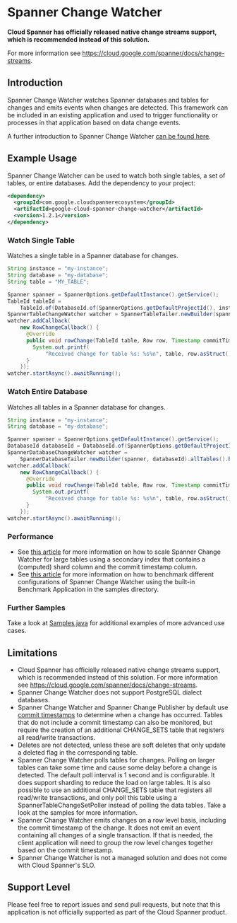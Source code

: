# Spanner Change Watcher

__Cloud Spanner has officially released native change streams support, which is recommended instead of this solution.__

For more information see https://cloud.google.com/spanner/docs/change-streams.

## Introduction
Spanner Change Watcher watches Spanner databases and tables for changes and
emits events when changes are detected. This framework can be included in an
existing application and used to trigger functionality or processes in that
application based on data change events.

A further introduction to Spanner Change Watcher [can be found here](https://medium.com/@knutolavloite/cloud-spanner-change-publisher-7fbee48f66f8).

## Example Usage
Spanner Change Watcher can be used to watch both single tables, a set of tables,
or entire databases. Add the dependency to your project:

```xml
<dependency>
  <groupId>com.google.cloudspannerecosystem</groupId>
  <artifactId>google-cloud-spanner-change-watcher</artifactId>
  <version>1.2.1</version>
</dependency>
```

### Watch Single Table
Watches a single table in a Spanner database for changes.

```java
String instance = "my-instance";
String database = "my-database";
String table = "MY_TABLE";

Spanner spanner = SpannerOptions.getDefaultInstance().getService();
TableId tableId =
    TableId.of(DatabaseId.of(SpannerOptions.getDefaultProjectId(), instance, database), table);
SpannerTableChangeWatcher watcher = SpannerTableTailer.newBuilder(spanner, tableId).build();
watcher.addCallback(
    new RowChangeCallback() {
      @Override
      public void rowChange(TableId table, Row row, Timestamp commitTimestamp) {
        System.out.printf(
            "Received change for table %s: %s%n", table, row.asStruct().toString());
      }
    });
watcher.startAsync().awaitRunning();
```

### Watch Entire Database
Watches all tables in a Spanner database for changes.

```java
String instance = "my-instance";
String database = "my-database";

Spanner spanner = SpannerOptions.getDefaultInstance().getService();
DatabaseId databaseId = DatabaseId.of(SpannerOptions.getDefaultProjectId(), instance, database);
SpannerDatabaseChangeWatcher watcher =
    SpannerDatabaseTailer.newBuilder(spanner, databaseId).allTables().build();
watcher.addCallback(
    new RowChangeCallback() {
      @Override
      public void rowChange(TableId table, Row row, Timestamp commitTimestamp) {
        System.out.printf(
            "Received change for table %s: %s%n", table, row.asStruct().toString());
      }
    });
watcher.startAsync().awaitRunning();
```

### Performance
* See [this article](https://medium.com/@knutolavloite/scaling-up-spanner-change-watcher-82315fbc8962) for more information on how to scale Spanner Change Watcher for large tables using a secondary index that contains a (computed) shard column and the commit timestamp column.
* See [this article](https://medium.com/@knutolavloite/benchmark-spanner-change-watcher-e5b6cc2ac618) for more information on how to benchmark different configurations of Spanner Change Watcher using the built-in Benchmark Application in the samples directory.

### Further Samples
Take a look at [Samples.java](../samples/spanner-change-watcher-samples/src/main/java/com/google/cloud/spanner/watcher/sample/Samples.java)
for additional examples of more advanced use cases.

## Limitations
* Cloud Spanner has officially released native change streams support, which is recommended instead of this solution.
  For more information see https://cloud.google.com/spanner/docs/change-streams.
* Spanner Change Watcher does not support PostgreSQL dialect databases.
* Spanner Change Watcher and Spanner Change Publisher by default use
  [commit timestamps](https://cloud.google.com/spanner/docs/commit-timestamp) to determine when a
  change has occurred. Tables that do not include a commit timestamp can also be monitored, but require
  the creation of an additional CHANGE_SETS table that registers all read/write transactions.
* Deletes are not detected, unless these are soft deletes that only update a deleted flag in the corresponding table.
* Spanner Change Watcher polls tables for changes. Polling on larger tables can take some time and cause some delay
  before a change is detected. The default poll interval is 1 second and is configurable. It does support sharding to
  reduce the load on large tables. It is also possible to use an additional CHANGE_SETS table that registers all
  read/write transactions, and only poll this table using a SpannerTableChangeSetPoller instead of polling the data tables.
  Take a look at the samples for more information.
* Spanner Change Watcher emits changes on a row level basis, including the commit timestamp of the change. It does not
  emit an event containing all changes of a single transaction. If that is needed, the client application will need to
  group the row level changes together based on the commit timestamp.
* Spanner Change Watcher is not a managed solution and does not come with Cloud Spanner's SLO. 

## Support Level
Please feel free to report issues and send pull requests, but note that this
application is not officially supported as part of the Cloud Spanner product.
